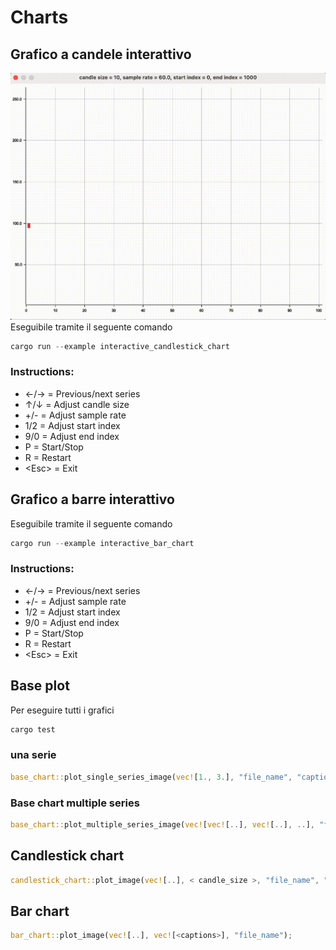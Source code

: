 # Charts

## Grafico a candele interattivo

![gif architettura](./images/candlestick_chart.gif)
Eseguibile tramite il seguente comando

```rust
cargo run --example interactive_candlestick_chart 
```

### Instructions:

- ←/→ = Previous/next series
- ↑/↓ = Adjust candle size
- +/- = Adjust sample rate
- 1/2 = Adjust start index
- 9/0 = Adjust end index
- P = Start/Stop
- R = Restart
- \<Esc> = Exit

## Grafico a barre interattivo

Eseguibile tramite il seguente comando

```rust
cargo run --example interactive_bar_chart
```

### Instructions:

- ←/→ = Previous/next series
- +/- = Adjust sample rate
- 1/2 = Adjust start index
- 9/0 = Adjust end index
- P = Start/Stop
- R = Restart
- \<Esc> = Exit

## Base plot

Per eseguire tutti i grafici

```rust
cargo test
```

### una serie

```rust
base_chart::plot_single_series_image(vec![1., 3.], "file_name", "caption");
```

### Base chart multiple series

```rust
base_chart::plot_multiple_series_image(vec![vec![..], vec![..], ..], "file_name", "caption");
```

## Candlestick chart

```rust
candlestick_chart::plot_image(vec![..], < candle_size >, "file_name", "caption");
```

## Bar chart

```rust
bar_chart::plot_image(vec![..], vec![<captions>], "file_name");
```
